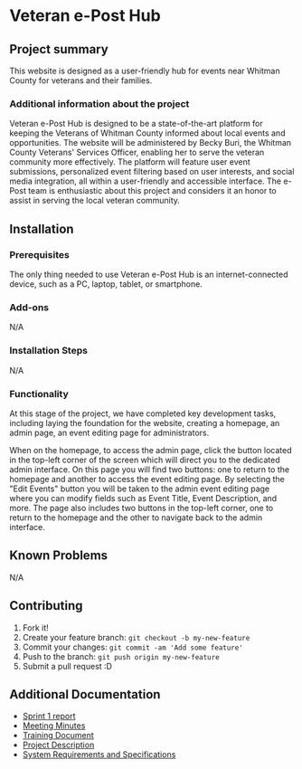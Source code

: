 # Veteran e-Post Hub

## Project summary

This website is designed as a user-friendly hub for events near Whitman County for veterans and their families.

### Additional information about the project

Veteran e-Post Hub is designed to be a state-of-the-art platform for keeping the Veterans of Whitman County informed about local events and opportunities. The website will be administered by Becky Buri, the Whitman County Veterans' Services Officer, enabling her to serve the veteran community more effectively. The platform will feature user event submissions, personalized event filtering based on user interests, and social media integration, all within a user-friendly and accessible interface. The e-Post team is enthusiastic about this project and considers it an honor to assist in serving the local veteran community.

## Installation

### Prerequisites

The only thing needed to use Veteran e-Post Hub is an internet-connected device, such as a PC, laptop, tablet, or smartphone.

### Add-ons

N/A

### Installation Steps

N/A

### Functionality

At this stage of the project, we have completed key development tasks, including laying the foundation for the website, creating a homepage, an admin page, an event editing page for administrators.

When on the  homepage, to access the admin page, click the button located in the top-left corner of the screen which will direct you to the dedicated admin interface. On this page you will find two buttons: one to return to the homepage and another to access the event editing page. By selecting the "Edit Events" button you will be taken to the admin event editing page where you can modify fields such as Event Title, Event Description, and more. The page also includes two buttons in the top-left corner, one to return to the homepage and the other to navigate back to the admin interface.

## Known Problems

N/A


## Contributing

1. Fork it!
2. Create your feature branch: `git checkout -b my-new-feature`
3. Commit your changes: `git commit -am 'Add some feature'`
4. Push to the branch: `git push origin my-new-feature`
5. Submit a pull request :D

## Additional Documentation

  * [Sprint 1 report](https://github.com/mmanning95/ACME26WCV-Cpts421/blob/main/Documentation/Sprint%20Reports/Sprint%201%20Report.md)
  * [Meeting Minutes](https://github.com/mmanning95/ACME26WCV-Cpts421/blob/main/Meeting%20Minutes/MoM.md)
  * [Training Document](https://github.com/mmanning95/ACME26WCV-Cpts421/blob/main/Training/training.md)
  * [Project Description](https://github.com/mmanning95/ACME26WCV-Cpts421/blob/main/Documentation/Sprint%201%20Documentation/Project_Description.docx)
  * [System Requirements and Specifications](https://github.com/mmanning95/ACME26WCV-Cpts421/blob/main/Documentation/Sprint%201%20Documentation/Requirements_and_Specifications_Template.docx)

